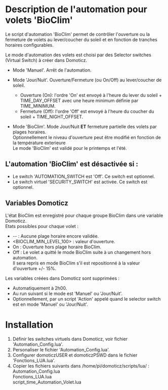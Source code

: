 
# Description de l'automation pour volets 'BioClim'
Le script d'automation 'BioClim' permet de contrôler l'ouverture ou la fermeture de volets au lever/coucher du soleil et en fonction de tranches horaires
configurables.

Le mode d'automation des volets est choisi par des Selector switches (Virtual Switch) à créer dans Domoticz.
* Mode 'Manuel'. Arrêt de l'automation.

* Mode 'Jour/Nuit'. Ouverture/Fermeture (ou On/Off) au lever/coucher de soleil.
  * Ouverture (On): l'ordre 'On' est envoyé à l'heure du lever du soleil + TIME_DAY_OFFSET avec une heure minimum définie par TIME_MINIMUM.
  * Fermeture (Off): l'ordre 'Off' est envoyé à l'heure du coucher du soleil + TIME_NIGHT_OFFSET.

* Mode 'BioClim'. Mode Jour/Nuit **ET** fermeture partielle des volets par plages horaires.
<br>Optionnellement le niveau d'ouverture peut être modifié en fonction de la température exterieure
<br>Le mode 'BioClim' est validé pour le printemps et l'été.
		
## L'automation 'BioClim' est désactivée si : 
- Le switch 'AUTOMATION_SWITCH est 'Off'. Ce switch est optionnel.
- Le switch virtuel 'SECURITY_SWITCH' est activée. Ce switch est optionnel.
    
## Variables Domoticz
L'état BioClim est enregistré pour chaque groupe BioClim dans une variable Domoticz. 
<br>Etats possibles pour chaque volet : 
* -- : Aucune plage horaire encore validée.
* <BIOCLIM_MIN_LEVEL,100> : valeur d'ouverture.
* On : Ouverture hors plage horaire BioClim.
* Off : Le volet a quitté le mode BioClim suite à un changement hors automation.
<br>Il sera repris en mode BioClim s'il est repositionné à la valeur d'ouverture +/- 15%.
		
Les variables créées dans Domoticz sont supprimées :
- Automatiquement à 2h00.
- Au run suivant si le mode est 'Manuel' ou 'Jour/Nuit'.
- Optionnellement, par un script 'Action' appelé quand le selector switch est en mode 'Manuel' ou 'Jour/Nuit'.

# Installation
1) Définir les switches virtuels dans Domoticz, voir fichier 'Automation_Config.lua'.
2) Personaliser le fichier 'Automation_Config.lua'.
3) Configurer domoticzUSER et domoticzPSWD dans le fichier 'Fonctions_LUA.lua'.
4) Copier les fichiers suivants dans /home/pi/domoticz/scripts/lua/ : 
<br> Automation_Config.lua
<br> Fonctions_LUA.lua
<br> script_time_Automation_Volet.lua
